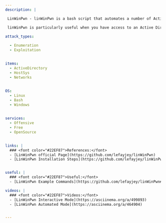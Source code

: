 ```yaml
---
description: |

 LinWinPwn - linWinPwn is a bash script that automates a number of Active Directory Enumeration and Vulnerability checks. The script uses a number of tools and serves as wrapper of them. Tools include- impacket, bloodhound, crackmapexec, ldapdomaindump, lsassy, smbmap, kerbrute, adidnsdump, certipy, silenthound, and others.

 linWinPwn is particularly useful when you have access to an Active Directory environment for a limited time only, and you wish to automate the enumeration process and collect evidence efficiently. In addition, linWinPwn can replace the use of enumeration tools on Windows in the aim of reducing the number of created artifacts (e.g., PowerShell commands, Windows Events, created files on disk), and bypassing certain Anti-Virus or EDRs. This can be achieved by performing remote dynamic port forwarding through the creation of an SSH tunnel from the Windows host (e.g., VDI machine or workstation or laptop) to a remote Linux machine (e.g., Pentest laptop or VPS), and running linWinPwn with proxychains.

attack_types:
  
  - Enumeration
  - Exploitation
  

items:
  - ActiveDirectory
  - HostSys
  - Networks 
  
  
OS:
  - Linux
  - Bash
  - Windows  
  
  
services:
  - Offensive
  - Free
  - OpenSource

  
links: |
  ### <font color="#22EF87">References:</font>
  - [LinWinPwn official Page](https://github.com/lefayjey/linWinPwn)
  - [LinWinPwn Installation Steps](https://github.com/lefayjey/linWinPwn#setup)


useful: |
  ### <font color="#22EF87">Useful:</font>
  - [LinWinPwn Example Commands](https://github.com/lefayjey/linWinPwn#usage)

videos: | 
  ### <font color="#22EF87">Videos:</font>
  - [LinWinPwn Interactive Mode](https://asciinema.org/a/499893)
  - [LinWinPwn Automated Mode](https://asciinema.org/a/464904)


---
```



